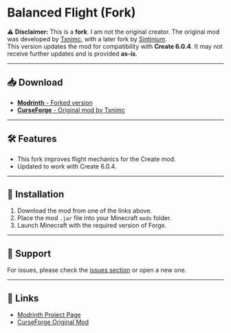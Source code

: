 # Balanced Flight (Fork)

⚠️ **Disclaimer:** This is a **fork**. I am not the original creator. The original mod was developed by [Txnimc](https://github.com/txnimc/BalancedFlight), with a later fork by [Sintinium](https://github.com/Sintinium/BalancedFlight).  
This version updates the mod for compatibility with **Create 6.0.4**. It may not receive further updates and is provided **as-is**.

---

## 📥 Download

- [**Modrinth** - Forked version](https://modrinth.com/mod/balancedflight)
- [**CurseForge** - Original mod by Txnimc](https://www.curseforge.com/minecraft/mc-mods/create-balanced-flight)

---
## 🛠️ Features

- This fork improves flight mechanics for the Create mod.
- Updated to work with Create 6.0.4.

---

## 📝 Installation

1. Download the mod from one of the links above.
2. Place the mod `.jar` file into your Minecraft `mods` folder.
3. Launch Minecraft with the required version of Forge.

---

## 💬 Support

For issues, please check the [issues section](https://github.com/your-username/BalancedFlight/issues) or open a new one.

---

## 🔗 Links

- [Modrinth Project Page](https://modrinth.com/mod/balancedflight)
- [CurseForge Original Mod](https://www.curseforge.com/minecraft/mc-mods/create-balanced-flight)

